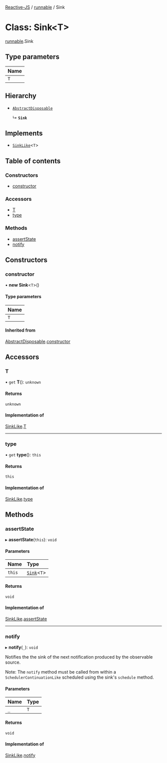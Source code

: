 [Reactive-JS](../README.md) / [runnable](../modules/runnable.md) / Sink

# Class: Sink<T\>

[runnable](../modules/runnable.md).Sink

## Type parameters

| Name |
| :------ |
| `T` |

## Hierarchy

- [`AbstractDisposable`](disposable.AbstractDisposable.md)

  ↳ **`Sink`**

## Implements

- [`SinkLike`](../interfaces/source.SinkLike.md)<`T`\>

## Table of contents

### Constructors

- [constructor](runnable.Sink.md#constructor)

### Accessors

- [T](runnable.Sink.md#t)
- [type](runnable.Sink.md#type)

### Methods

- [assertState](runnable.Sink.md#assertstate)
- [notify](runnable.Sink.md#notify)

## Constructors

### constructor

• **new Sink**<`T`\>()

#### Type parameters

| Name |
| :------ |
| `T` |

#### Inherited from

[AbstractDisposable](disposable.AbstractDisposable.md).[constructor](disposable.AbstractDisposable.md#constructor)

## Accessors

### T

• `get` **T**(): `unknown`

#### Returns

`unknown`

#### Implementation of

[SinkLike](../interfaces/source.SinkLike.md).[T](../interfaces/source.SinkLike.md#t)

___

### type

• `get` **type**(): `this`

#### Returns

`this`

#### Implementation of

[SinkLike](../interfaces/source.SinkLike.md).[type](../interfaces/source.SinkLike.md#type)

## Methods

### assertState

▸ **assertState**(`this`): `void`

#### Parameters

| Name | Type |
| :------ | :------ |
| `this` | [`Sink`](runnable.Sink.md)<`T`\> |

#### Returns

`void`

#### Implementation of

[SinkLike](../interfaces/source.SinkLike.md).[assertState](../interfaces/source.SinkLike.md#assertstate)

___

### notify

▸ **notify**(`_`): `void`

Notifies the the sink of the next notification produced by the observable source.

Note: The `notify` method must be called from within a `SchedulerContinuationLike`
scheduled using the sink's `schedule` method.

#### Parameters

| Name | Type |
| :------ | :------ |
| `_` | `T` |

#### Returns

`void`

#### Implementation of

[SinkLike](../interfaces/source.SinkLike.md).[notify](../interfaces/source.SinkLike.md#notify)
